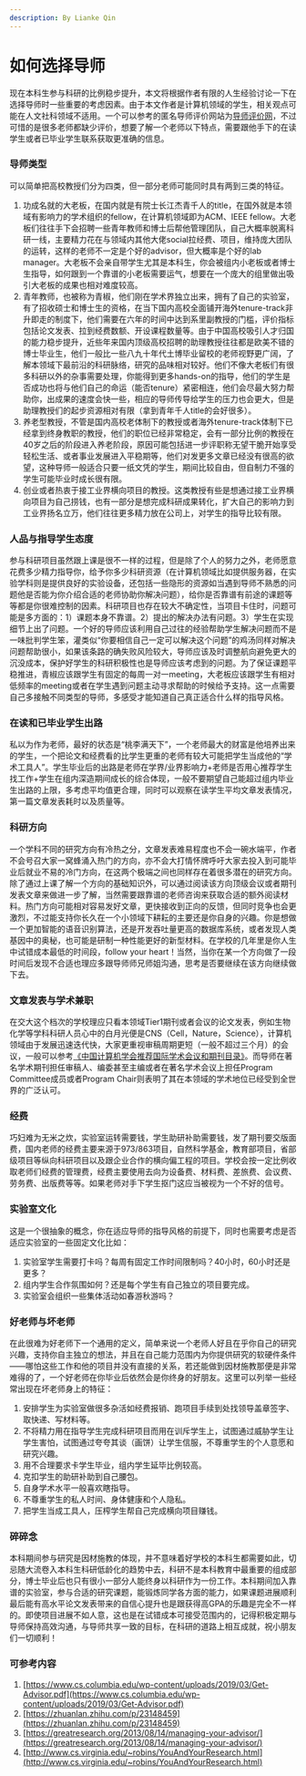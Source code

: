 ```yaml
---
description: By Lianke Qin
---
```


# 如何选择导师



现在本科生参与科研的比例稳步提升，本文将根据作者有限的人生经验讨论一下在选择导师时一些重要的考虑因素。由于本文作者是计算机领域的学生，相关观点可能在人文社科领域不适用。一个可以参考的匿名导师评价网站为[导师评价网](https://mysupervisor.org/)，不过可惜的是很多老师都缺少评价，想要了解一个老师以下特点，需要跟他手下的在读学生或者已毕业学生联系获取更准确的信息。

### 导师类型

可以简单把高校教授们分为四类，但一部分老师可能同时具有两到三类的特征。

1. 功成名就的大老板，在国内就是有院士长江杰青千人的title，在国外就是本领域有影响力的学术组织的fellow，在计算机领域即为ACM、IEEE fellow。大老板们往往手下会招聘一些青年教师和博士后帮他管理团队，自己大概率脱离科研一线，主要精力花在与领域内其他大佬social拉经费、项目，维持庞大团队的运转，这样的老师不一定是个好的advisor，但大概率是个好的lab manager。大老板不会亲自带学生尤其是本科生，你会被组内小老板或者博士生指导，如何跟到一个靠谱的小老板需要运气，想要在一个庞大的组里做出吸引大老板的成果也相对难度较高。
2. 青年教师，也被称为青椒，他们刚在学术界独立出来，拥有了自己的实验室，有了招收硕士和博士生的资格，在当下国内高校全面铺开海外tenure-track非升即走的制度下，他们需要在六年的时间中达到系里副教授的门槛，评价指标包括论文发表、拉到经费数额、开设课程数量等。由于中国高校吸引人才归国的能力稳步提升，近些年来国内顶级高校招聘的助理教授往往都是欧美不错的博士毕业生，他们一般比一些八九十年代土博毕业留校的老师视野更广阔，了解本领域下最前沿的科研脉络，研究的品味相对较好。他们不像大老板们有很多科研以外的杂事需要处理，你能得到更多hands-on的指导，他们的学生是否成功也将与他们自己的命运（能否tenure）紧密相连，他们会尽最大努力帮助你，出成果的速度会快一些，相应的导师传导给学生的压力也会更大，但是助理教授们的起步资源相对有限（拿到青年千人title的会好很多）。
3. 养老型教授，不管是国内高校老体制下的教授或者海外tenure-track体制下已经拿到终身教职的教授，他们的职位已经非常稳定，会有一部分比例的教授在40岁之后的阶段进入养老阶段，原因可能包括进一步评职称无望干脆开始享受轻松生活、或者事业发展进入平稳期等，他们对发更多文章已经没有很高的欲望，这种导师一般适合只要一纸文凭的学生，期间比较自由，但自制力不强的学生可能毕业时成长很有限。
4. 创业或者热衷于接工业界横向项目的教授。这类教授有些是想通过接工业界横向项目为自己捞钱，也有一部分是想完成科研成果转化，扩大自己的影响力到工业界扬名立万，他们往往更多精力放在公司上，对学生的指导比较有限。

### 人品与指导学生态度

参与科研项目虽然跟上课是很不一样的过程，但是除了个人的努力之外，老师愿意花费多少精力指导你，给予你多少科研资源（在计算机领域比如提供服务器，在实验学科则是提供良好的实验设备，还包括一些隐形的资源如当遇到导师不熟悉的问题他是否能为你介绍合适的老师协助你解决问题），给你是否靠谱有前途的课题等等都是你很难控制的因素。科研项目也存在较大不确定性，当项目卡住时，问题可能是多方面的：1）课题本身不靠谱。2）提出的解决办法有问题。3）学生在实现细节上出了问题。一个好的导师应该利用自己过往的经验帮助学生解决问题而不是一味批判学生笨，灌类似“你要相信自己一定可以解决这个问题”的鸡汤同样对解决问题帮助很小，如果该条路的确失败风险较大，导师应该及时调整航向避免更大的沉没成本，保护好学生的科研积极性也是导师应该考虑到的问题。为了保证课题平稳推进，青椒应该跟学生有固定的每周一对一meeting，大老板应该跟学生有相对低频率的meeting或者在学生遇到问题主动寻求帮助的时候给予支持。这一点需要自己多接触不同类型的导师，多感受才能知道自己真正适合什么样的指导风格。

### 在读和已毕业学生出路

私以为作为老师，最好的状态是“桃李满天下”，一个老师最大的财富是他培养出来的学生，一个把论文和经费看的比学生更重的老师有较大可能把学生当成他的“学术工具人”。学生毕业后的出路是老师在学界/业界影响力+老师是否用心推荐学生找工作+学生在组内深造期间成长的综合体现，一般不要期望自己能超过组内毕业生出路的上限，多考虑平均值更合理，同时可以观察在读学生平均文章发表情况，第一篇文章发表耗时以及质量等。

### 科研方向

一个学科不同的研究方向有冷热之分，文章发表难易程度也不会一碗水端平，作者不会号召大家一窝蜂涌入热门的方向，亦不会大打情怀牌呼吁大家去投入到可能毕业后就业不易的冷门方向，在这两个极端之间也同样存在着很多潜在的研究方向。除了通过上课了解一个方向的基础知识外，可以通过阅读该方向顶级会议或者期刊发表文章来做进一步了解，当然需要跟靠谱的老师咨询来获取合适的额外阅读材料。热门方向可能相对容易发好文章，更快接收到正向的反馈，但同时竞争也会更激烈，不过能支持你长久在一个小领域下耕耘的主要还是你自身的兴趣。你是想做一个更加智能的语音识别算法，还是开发吞吐量更高的数据库系统，或者发现人类基因中的奥秘，也可能是研制一种性能更好的新型材料。在学校的几年里是你人生中试错成本最低的时间段，follow your heart！当然，当你在某一个方向做了一段时间后发现不合适也理应多跟导师师兄师姐沟通，思考是否要继续在该方向继续做下去。

### 文章发表与学术兼职

在交大这个档次的学校理应只看本领域Tier1期刊或者会议的论文发表，例如生物化学等学科科研人员心中的白月光便是CNS（Cell，Nature，Science），计算机领域由于发展迅速迭代快，大家更重视审稿周期更短（一般不超过三个月）的会议，一般可以参考[《中国计算机学会推荐国际学术会议和期刊目录》](https://www.ccf.org.cn/c/2019-04-25/663625.shtml)。而导师在著名学术期刊担任审稿人、编委甚至主编或者在著名学术会议上担任Program Committee成员或者Program Chair则表明了其在本领域的学术地位已经受到全世界的广泛认可。

### 经费

巧妇难为无米之炊，实验室运转需要钱，学生助研补助需要钱，发了期刊要交版面费，国内老师的经费主要来源于973/863项目，自然科学基金，教育部项目，省部级项目等纵向科研项目以及跟企业合作的横向偏工程的项目。学校会按一定比例收取老师们经费的管理费，经费主要使用去向为设备费、材料费、差旅费、会议费、劳务费、出版费等等。如果老师对手下学生抠门这应当被视为一个不好的信号。

### 实验室文化

这是一个很抽象的概念，你在适应导师的指导风格的前提下，同时也需要考虑是否适应实验室的一些固定文化比如：

1. 实验室学生需要打卡吗？每周有固定工作时间限制吗？40小时，60小时还是更多？
2. 组内学生合作氛围如何？还是每个学生有自己独立的项目要完成。
3. 实验室会组织一些集体活动如春游秋游吗？

### 好老师与坏老师

在此很难为好老师下一个通用的定义，简单来说一个老师人好且在乎你自己的研究兴趣，支持你自主独立的想法，并且在自己能力范围内为你提供研究的软硬件条件——哪怕这些工作和他的项目并没有直接的关系，若还能做到因材施教那便是非常难得的了，一个好老师在你毕业后依然会是你终身的好朋友。这里可以列举一些经常出现在坏老师身上的特征：

1. 安排学生为实验室做很多杂活如经费报销、跑项目手续到处找领导盖章签字、取快递、写材料等。
2. 不将精力用在指导学生完成科研项目而用在训斥学生上，试图通过威胁学生让学生害怕，试图通过夸夸其谈（画饼）让学生信服，不尊重学生的个人意愿和研究兴趣。
3. 用不合理要求卡学生毕业，组内学生延毕比例较高。
4. 克扣学生的助研补助到自己腰包。
5. 自身学术水平一般喜欢瞎指导。
6. 不尊重学生的私人时间、身体健康和个人隐私。
7. 把学生当成工具人，压榨学生帮自己完成横向项目赚钱。

### 碎碎念

本科期间参与研究是因材施教的体现，并不意味着好学校的本科生都需要如此，切忌随大流卷入本科生科研低龄化的趋势中去，科研不是本科教育中最重要的组成部分，博士毕业后也只有很小一部分人能终身以科研作为一份工作。本科期间加入靠谱的实验室，参与合适的研究课题，能锻炼同学各方面的能力，如果课题进展顺利最后能有高水平论文发表带来的自信心提升也是跟获得高GPA的乐趣是完全不一样的。即使项目进展不如人意，这也是在试错成本可接受范围内的，记得积极定期与导师保持高效沟通，与导师共享一致的目标，在科研的道路上相互成就，祝小朋友们一切顺利！

### 可参考内容

1. [https://www.cs.columbia.edu/wp-content/uploads/2019/03/Get-Advisor.pdf](https://www.cs.columbia.edu/wp-content/uploads/2019/03/Get-Advisor.pdf)
2. [https://zhuanlan.zhihu.com/p/23148459](https://zhuanlan.zhihu.com/p/23148459)
3. [https://greatresearch.org/2013/08/14/managing-your-advisor/](https://greatresearch.org/2013/08/14/managing-your-advisor/)
4. [http://www.cs.virginia.edu/~robins/YouAndYourResearch.html](http://www.cs.virginia.edu/~robins/YouAndYourResearch.html)

